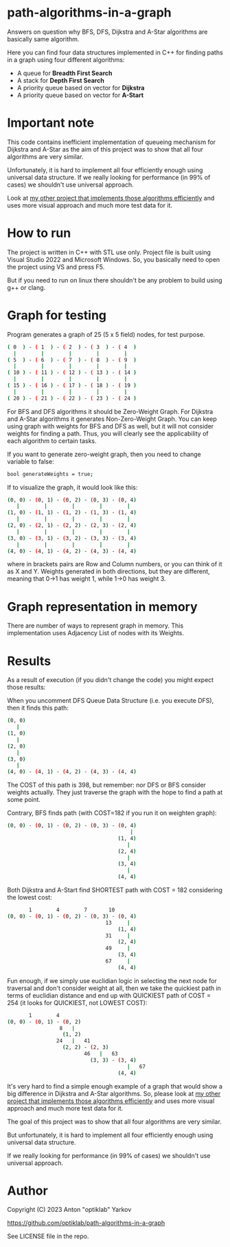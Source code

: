 # path-algorithms-in-a-graph

Answers on question why BFS, DFS, Dijkstra and A-Star algorithms are basically same algorithm.

Here you can find four data structures implemented in C++ for finding paths in a graph using four different algorithms:
- A queue for **Breadth First Search**
- A stack for **Depth First Search**
- A priority queue based on vector<T> for **Dijkstra**
- A priority queue based on vector<T> for **A-Start**

# Important note

This code contains inefficient implementation of queueing mechanism for Dijkstra and A-Star as the aim of this project was to show that all four algorithms are very similar.

Unfortunately, it is hard to implement all four efficiently enough using universal data structure. If we really looking for performance (in 99% of cases) we shouldn't use universal approach.

Look at [my other project that implements those algorithms efficiently](https://github.com/optiklab/path-algorithms-on-a-grid-map) and uses more visual approach and much more test data for it.

# How to run

The project is written in C++ with STL use only.
Project file is built using Visual Studio 2022 and Microsoft Windows. So, you basically need to open the project using VS and press F5.

But if you need to run on linux there shouldn't be any problem to build using g++ or clang.

# Graph for testing

Program generates a graph of 25 (5 x 5 field) nodes, for test purpose.

```bash
( 0  ) - ( 1  ) - ( 2  ) - ( 3  ) - ( 4  )
  |        |        |        |        |
( 5  ) - ( 6  ) - ( 7  ) - ( 8  ) - ( 9  )
  |        |        |        |        |
( 10 ) - ( 11 ) - ( 12 ) - ( 13 ) - ( 14 )
  |        |        |        |        |
( 15 ) - ( 16 ) - ( 17 ) - ( 18 ) - ( 19 )
  |        |        |        |        |
( 20 ) - ( 21 ) - ( 22 ) - ( 23 ) - ( 24 )
```

For BFS and DFS algorithms it should be Zero-Weight Graph. For Dijkstra and A-Star algorithms it generates Non-Zero-Weight Graph.
You can keep using graph with weights for BFS and DFS as well, but it will not consider weights for finding a path. Thus, you will clearly see the applicability of each algorithm to certain tasks.

If you want to generate zero-weight graph, then you need to change variable to false:
```bash
bool generateWeights = true;
```

If to visualize the graph, it would look like this:
```bash
(0, 0) - (0, 1) - (0, 2) - (0, 3) - (0, 4)
   |        |        |        |        |
(1, 0) - (1, 1) - (1, 2) - (1, 3) - (1, 4)
   |        |        |        |        |
(2, 0) - (2, 1) - (2, 2) - (2, 3) - (2, 4)
   |        |        |        |        |
(3, 0) - (3, 1) - (3, 2) - (3, 3) - (3, 4)
   |        |        |        |        |
(4, 0) - (4, 1) - (4, 2) - (4, 3) - (4, 4)
```

where in brackets pairs are Row and Column numbers, or you can think of it as X and Y. Weights generated in both directions, but they are different, meaning that 0->1 has weight 1, while 1->0 has weight 3.

# Graph representation in memory

There are number of ways to represent graph in memory. This implementation uses Adjacency List of nodes with its Weights.

# Results

As a result of execution (if you didn't change the code) you might expect those results:

When you uncomment DFS Queue Data Structure (i.e. you execute DFS), then it finds this path:
```bash
(0, 0)
   | 
(1, 0) 
   |
(2, 0)
   |
(3, 0)
   | 
(4, 0) - (4, 1) - (4, 2) - (4, 3) - (4, 4)
```

The COST of this path is 398, but remember: nor DFS or BFS consider weights actually. They just traverse the graph with the hope to find a path at some point.

Contrary, BFS finds path (with COST=182 if you run it on weighten graph): 
```bash
(0, 0) - (0, 1) - (0, 2) - (0, 3) - (0, 4)
                                        |
                                    (1, 4)
                                       |
                                    (2, 4)
                                       |
                                    (3, 4)
                                       |
                                    (4, 4)
```

Both Dijkstra and A-Start find SHORTEST path with COST = 182 considering the lowest cost:
```bash
       1        4        7       10 
(0, 0) - (0, 1) - (0, 2) - (0, 3) - (0, 4)
                                13     |
                                    (1, 4)
                                31     |
                                    (2, 4)
                                49     |
                                    (3, 4)
                                67     |
                                    (4, 4)
```

Fun enough, if we simply use euclidian logic in selecting the next node for traversal and don't consider weight at all, then
we take the quickiest path in terms of euclidian distance and end up with QUICKIEST path of COST = 254 (it looks for QUICKIEST, not LOWEST COST):
```bash
       1        4 
(0, 0) - (0, 1) - (0, 2)
                 8   |
                  (1, 2)
                24   |   41
                  (2, 2) - (2, 3)
                         46   |   63
                           (3, 3) - (3, 4)
                                       |   67
                                    (4, 4)
```

It's very hard to  find a simple enough example of a graph that would show a big difference in Dijkstra and A-Star algorithms. So, please look at [my other project that implements those algorithms efficiently](https://github.com/optiklab/path-algorithms-on-a-grid-map) and uses more visual approach and much more test data for it.

The goal of this project was to show that all four algorithms are very similar. 

But unfortunately, it is hard to implement all four efficiently enough using universal data structure. 

If we really looking for performance (in 99% of cases) we shouldn't use universal approach.

# Author

Copyright (C) 2023 Anton "optiklab" Yarkov

https://github.com/optiklab/path-algorithms-in-a-graph

See LICENSE file in the repo.